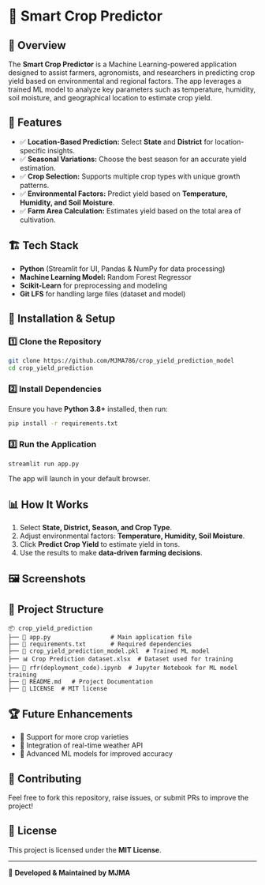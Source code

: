 # 🌾 Smart Crop Predictor

## 🚀 Overview
The **Smart Crop Predictor** is a Machine Learning-powered application designed to assist farmers, agronomists, and researchers in predicting crop yield based on environmental and regional factors. The app leverages a trained ML model to analyze key parameters such as temperature, humidity, soil moisture, and geographical location to estimate crop yield.

## 🎯 Features
- ✅ **Location-Based Prediction:** Select **State** and **District** for location-specific insights.
- ✅ **Seasonal Variations:** Choose the best season for an accurate yield estimation.
- ✅ **Crop Selection:** Supports multiple crop types with unique growth patterns.
- ✅ **Environmental Factors:** Predict yield based on **Temperature, Humidity, and Soil Moisture**.
- ✅ **Farm Area Calculation:** Estimates yield based on the total area of cultivation.

## 🏗 Tech Stack
- **Python** (Streamlit for UI, Pandas & NumPy for data processing)
- **Machine Learning Model:** Random Forest Regressor
- **Scikit-Learn** for preprocessing and modeling
- **Git LFS** for handling large files (dataset and model)

## 📌 Installation & Setup
### 1️⃣ Clone the Repository
```sh
git clone https://github.com/MJMA786/crop_yield_prediction_model
cd crop_yield_prediction
```

### 2️⃣ Install Dependencies
Ensure you have **Python 3.8+** installed, then run:
```sh
pip install -r requirements.txt
```

### 3️⃣ Run the Application
```sh
streamlit run app.py
```
The app will launch in your default browser.

## 📊 How It Works
1. Select **State, District, Season, and Crop Type**.
2. Adjust environmental factors: **Temperature, Humidity, Soil Moisture**.
3. Click **Predict Crop Yield** to estimate yield in tons.
4. Use the results to make **data-driven farming decisions**.

## 🖼 Screenshots


## 📁 Project Structure
```
📦 crop_yield_prediction
├── 📄 app.py                 # Main application file
├── 📄 requirements.txt       # Required dependencies
├── 📄 crop_yield_prediction_model.pkl  # Trained ML model
├── 📊 Crop Prediction dataset.xlsx  # Dataset used for training
├── 📄 rfr(deployment_code).ipynb  # Jupyter Notebook for ML model training
├── 📄 README.md   # Project Documentation
├── 📄 LICENSE  # MIT license        
```

## 🏆 Future Enhancements
- 📌 Support for more crop varieties
- 📌 Integration of real-time weather API
- 📌 Advanced ML models for improved accuracy

## 🤝 Contributing
Feel free to fork this repository, raise issues, or submit PRs to improve the project!

## 📜 License
This project is licensed under the **MIT License**.

---
🚀 **Developed & Maintained by MJMA**

